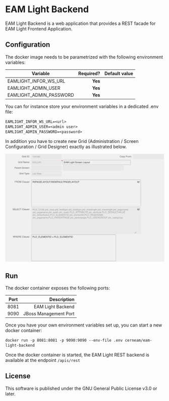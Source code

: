 # EAM Light Backend
EAM Light Backend is a web application that provides a REST facade for EAM Light Frontend Application. 

## Configuration
The docker image needs to be parametrized with the following environment variables:


| Variable        | Required?  | Default value |
| ------------- | -----:|---------:|
| EAMLIGHT_INFOR_WS_URL           | **Yes** |  |
| EAMLIGHT_ADMIN_USER   | **Yes** |  |
| EAMLIGHT_ADMIN_PASSWORD   | **Yes** |  |

You can for instance store your environment variables in a dedicated .env file:

```
EAMLIGHT_INFOR_WS_URL=<url>
EAMLIGHT_ADMIN_USER=<admin user>
EAMLIGHT_ADMIN_PASSWORD=<password>

```

In addition you have to create new Grid (Administration / Screen Configuration / Grid Designer) exactly as illustrated below. 

![Alt text](docs/EAMLight_Layout_Grid.png?raw=true "EAM Light Layout Grid")

## Run

The docker container exposes the following ports:

| Port        | Description  |
| ------------- | -----:|
| 8081          | EAM Light Backend | 
| 9090          | JBoss Management Port |

Once you have your own environment variables set up, you can start a new docker container:
```
docker run -p 8081:8081 -p 9090:9090 --env-file .env cerneam/eam-light-backend
``` 

Once the docker container is started, the EAM Light REST backend is available at the endpoint `/apis/rest`

## License
This software is published under the GNU General Public License v3.0 or later.